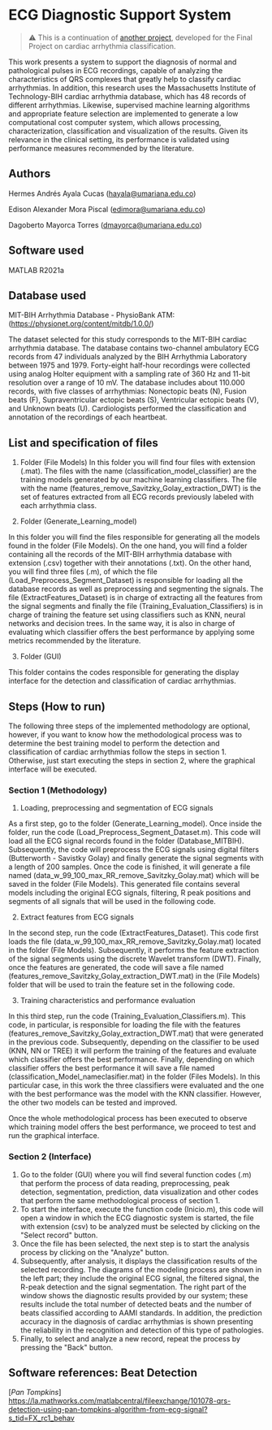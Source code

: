 # ECG Diagnostic Support System
> :warning: This is a continuation of [another project](https://github.com/mondejar/ecg-classification), developed for the Final Project on cardiac arrhythmia classification. 

This work presents a system to support the diagnosis of normal and pathological pulses in ECG recordings, capable of analyzing the characteristics of QRS complexes that greatly help to classify cardiac arrhythmias. In addition, this research uses the Massachusetts Institute of Technology-BIH cardiac arrhythmia database, which has 48 records of different arrhythmias. Likewise, supervised machine learning algorithms and appropriate feature selection are implemented to generate a low computational cost computer system, which allows processing, characterization, classification and visualization of the results. Given its relevance in the clinical setting, its performance is validated using performance measures recommended by the literature.


## Authors
Hermes Andrés Ayala Cucas (hayala@umariana.edu.co)

Edison Alexander Mora Piscal (edimora@umariana.edu.co)

Dagoberto Mayorca Torres (dmayorca@umariana.edu.co)

## Software used
MATLAB R2021a

## Database used
MIT-BIH Arrhythmia Database - PhysioBank ATM: (https://physionet.org/content/mitdb/1.0.0/)

The dataset selected for this study corresponds to the MIT-BIH cardiac arrhythmia database. The database contains two-channel ambulatory ECG records from 47 individuals analyzed by the BIH Arrhythmia Laboratory between 1975 and 1979. Forty-eight half-hour recordings were collected using analog Holter equipment with a sampling rate of 360 Hz and 11-bit resolution over a range of 10 mV. The database includes about 110.000 records, with five classes of arrhythmias: Nonectopic beats (N), Fusion beats (F), Supraventricular ectopic beats (S), Ventricular ectopic beats (V), and Unknown beats (U). Cardiologists performed the classification and annotation of the recordings of each heartbeat. 


## List and specification of files
1. Folder (File Models) 
In this folder you will find four files with extension (.mat). The files with the name (classification_model_classifier) are the training models generated by our machine learning classifiers. The file with the name (features_remove_Savitzky_Golay_extraction_DWT) is the set of features extracted from all ECG records previously labeled with each arrhythmia class.

2) Folder (Generate_Learning_model)

In this folder you will find the files responsible for generating all the models found in the folder (File Models). On the one hand, you will find a folder containing all the records of the MIT-BIH arrhythmia database with extension (.csv) together with their annotations (.txt).
On the other hand, you will find three files (.m), of which the file (Load_Preprocess_Segment_Dataset) is responsible for loading all the database records as well as preprocessing and segmenting the signals. The file (ExtractFeatures_Dataset) is in charge of extracting all the features from the signal segments and finally the file (Training_Evaluation_Classifiers) is in charge of training the feature set using classifiers such as KNN, neural networks and decision trees. In the same way, it is also in charge of evaluating which classifier offers the best performance by applying some metrics recommended by the literature.

3) Folder (GUI)

This folder contains the codes responsible for generating the display interface for the detection and classification of cardiac arrhythmias. 

## Steps (How to run)

The following three steps of the implemented methodology are optional, however, if you want to know how the methodological process was to determine the best training model to perform the detection and classification of cardiac arrhythmias follow the steps in section 1. Otherwise, just start executing the steps in section 2, where the graphical interface will be executed.

### Section 1 (Methodology)
1) Loading, preprocessing and segmentation of ECG signals

As a first step, go to the folder (Generate_Learning_model). Once inside the folder, run the code (Load_Preprocess_Segment_Dataset.m). This code will load all the ECG signal records found in the folder (Database_MITBIH). Subsequently, the code will preprocess the ECG signals using digital filters (Butterworth - Savistky Golay) and finally generate the signal segments with a length of 200 samples. Once the code is finished, it will generate a file named (data_w_99_100_max_RR_remove_Savitzky_Golay.mat) which will be saved in the folder (File Models).
This generated file contains several models including the original ECG signals, filtering, R peak positions and segments of all signals that will be used in the following code.

2) Extract features from ECG signals

In the second step, run the code (ExtractFeatures_Dataset). This code first loads the file (data_w_99_100_max_RR_remove_Savitzky_Golay.mat) located in the folder (File Models). Subsequently, it performs the feature extraction of the signal segments using the discrete Wavelet transform (DWT). Finally, once the features are generated, the code will save a file named (features_remove_Savitzky_Golay_extraction_DWT.mat) in the (File Models) folder that will be used to train the feature set in the following code.

3) Training characteristics and performance evaluation 

In this third step, run the code (Training_Evaluation_Classifiers.m). This code, in particular, is responsible for loading the file with the features (features_remove_Savitzky_Golay_extraction_DWT.mat) that were generated in the previous code. Subsequently, depending on the classifier to be used (KNN, NN or TREE) it will perform the training of the features and evaluate which classifier offers the best performance. Finally, depending on which classifier offers the best performance it will save a file named (classification_Model_nameclasifier.mat) in the folder (Files Models).
In this particular case, in this work the three classifiers were evaluated and the one with the best performance was the model with the KNN classifier. However, the other two models can be tested and improved.

Once the whole methodological process has been executed to observe which training model offers the best performance, we proceed to test and run the graphical interface.

### Section 2 (Interface)

1) Go to the folder (GUI) where you will find several function codes (.m) that perform the process of data reading, preprocessing, peak detection, segmentation, prediction, data visualization and other codes that perform the same methodological process of section 1. 
2) To start the interface, execute the function code (Inicio.m), this code will open a window in which the ECG diagnostic system is started, the file with extension (csv) to be analyzed must be selected by clicking on the "Select record" button.
3) Once the file has been selected, the next step is to start the analysis process by clicking on the "Analyze" button.
4) Subsequently, after analysis, it displays the classification results of the selected recording. The diagrams of the modeling process are shown in the left part; they include the original ECG signal, the filtered signal, the R-peak detection and the signal segmentation. The right part of the window shows the diagnostic results provided by our system; these results include the total number of detected beats and the number of beats classified according to AAMI standards. In addition, the prediction accuracy in the diagnosis of cardiac arrhythmias is shown presenting the reliability in the recognition and detection of this type of pathologies. 
5) Finally, to select and analyze a new record, repeat the process by pressing the "Back" button.

## Software references: Beat Detection
 [*Pan Tompkins*] https://la.mathworks.com/matlabcentral/fileexchange/101078-qrs-detection-using-pan-tompkins-algorithm-from-ecg-signal?s_tid=FX_rc1_behav
 

